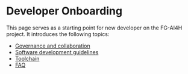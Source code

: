 # Developer Onboarding

This page serves as a starting point for new developer on the FG-AI4H project. It introduces the following topics:

*   [Governance and collaboration](/wiki/spaces/OCI/pages/14844060/Governance+and+collaboration)
*   [Software development guidelines](Software+development+guidelines)
*   [Toolchain](/wiki/spaces/OCI/pages/15466538/Toolchain)
*   [FAQ](/wiki/spaces/OCI/pages/15499324/FAQ)
